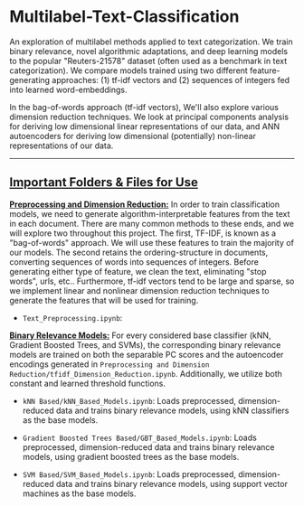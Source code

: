 # Multilabel-Text-Classification

An exploration of multilabel methods applied to text categorization. We train binary relevance, novel algorithmic adaptations, and deep learning models to the popular "Reuters-21578" dataset (often used as a benchmark in text categorization). We compare models trained using two different feature-generating approaches: (1) tf-idf vectors and (2) sequences of integers fed into learned word-embeddings.

In the bag-of-words approach (tf-idf vectors), We'll also explore various dimension reduction techniques. We look at principal components analysis for deriving low dimensional linear representations of our data, and ANN autoencoders for deriving low dimensional (potentially) non-linear representations of our data.

---

## <u>Important Folders \& Files for Use</u>

**<u>Preprocessing and Dimension Reduction:</u>**
In order to train classification models, we need to generate algorithm-interpretable features from the text in each document. There are many common methods to these ends, and we will explore two throughout this project. The first, TF-IDF, is known as a "bag-of-words" approach. We will use these features to train the majority of our models. The second retains the ordering-structure in documents, converting sequences of words into sequences of integers. Before generating either type of feature, we clean the text, eliminating "stop words", urls, etc.. Furthermore, tf-idf vectors tend to be large and sparse, so we implement linear and nonlinear dimension reduction techniques to generate the features that will be used for training.

* `Text_Preprocessing.ipynb`: 

**<u>Binary Relevance Models:</u>**
For every considered base classifier (kNN, Gradient Boosted Trees, and SVMs), the corresponding binary relevance models are trained on both the separable PC scores and the autoencoder encodings generated in `Preprocessing and Dimension Reduction/tfidf_Dimension_Reduction.ipynb`. Additionally, we utilize both constant and learned threshold functions.

* `kNN Based/kNN_Based_Models.ipynb`: Loads preprocessed, dimension-reduced data and trains binary relevance models, using kNN classifiers as the base models. 

* `Gradient Boosted Trees Based/GBT_Based_Models.ipynb`: Loads preprocessed, dimension-reduced data and trains binary relevance models, using gradient boosted trees as the base models.

* `SVM Based/SVM_Based_Models.ipynb`: Loads preprocessed, dimension-reduced data and trains binary relevance models, using support vector machines as the base models.